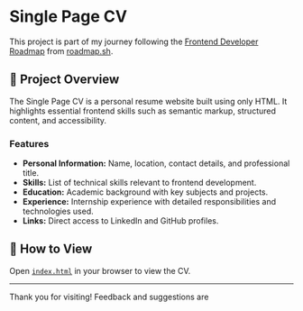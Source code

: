 # Single Page CV

This project is part of my journey following the [Frontend Developer Roadmap](https://roadmap.sh/frontend) from [roadmap.sh](https://roadmap.sh/projects/single-page-cv).

## 📄 Project Overview

The Single Page CV is a personal resume website built using only HTML. It highlights essential frontend skills such as semantic markup, structured content, and accessibility.

### Features

- **Personal Information:** Name, location, contact details, and professional title.
- **Skills:** List of technical skills relevant to frontend development.
- **Education:** Academic background with key subjects and projects.
- **Experience:** Internship experience with detailed responsibilities and technologies used.
- **Links:** Direct access to LinkedIn and GitHub profiles.

## 🚀 How to View

Open [`index.html`](./index.html) in your browser to view the CV.

---

Thank you for visiting! Feedback and suggestions are
